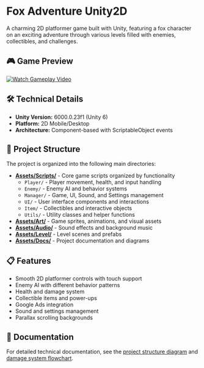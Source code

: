 # Fox Adventure Unity2D

A charming 2D platformer game built with Unity, featuring a fox character on an exciting adventure through various levels filled with enemies, collectibles, and challenges.

## 🎮 Game Preview

[![Watch Gameplay Video](https://img.youtube.com/vi/_stCtAJZTIc/0.jpg)](https://www.youtube.com/watch?v=_stCtAJZTIc)

## 🛠️ Technical Details

- **Unity Version:** 6000.0.23f1 (Unity 6)
- **Platform:** 2D Mobile/Desktop
- **Architecture:** Component-based with ScriptableObject events

## 📁 Project Structure

The project is organized into the following main directories:

- **[Assets/Scripts/](Assets/Scripts/)** - Core game scripts organized by functionality
  - `Player/` - Player movement, health, and input handling
  - `Enemy/` - Enemy AI and behavior systems
  - `Manager/` - Game, UI, Sound, and Settings management
  - `UI/` - User interface components and interactions
  - `Item/` - Collectibles and interactive objects
  - `Utils/` - Utility classes and helper functions
- **[Assets/Art/](Assets/Art/)** - Game sprites, animations, and visual assets
- **[Assets/Audio/](Assets/Audio/)** - Sound effects and background music
- **[Assets/Level/](Assets/Level/)** - Level scenes and prefabs
- **[Assets/Docs/](Assets/Docs/)** - Project documentation and diagrams

## 📋 Features

- Smooth 2D platformer controls with touch support
- Enemy AI with different behavior patterns
- Health and damage system
- Collectible items and power-ups
- Google Ads integration
- Sound and settings management
- Parallax scrolling backgrounds

## 📖 Documentation

For detailed technical documentation, see the [project structure diagram](Assets/Docs/Unity%20Project%20Structure.jpg) and [damage system flowchart](Assets/Docs/drawio/DamageSystem.drawio).
